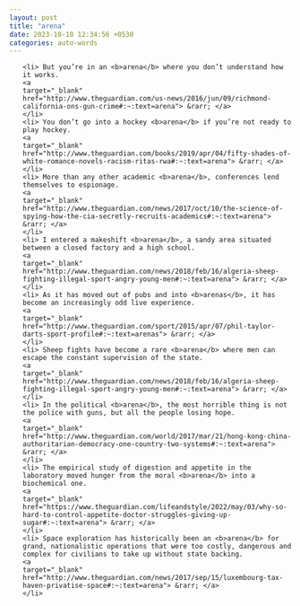 ```yaml
---
layout: post
title: "arena"
date: 2023-10-10 12:34:56 +0530
categories: auto-words
---
```

<ol>

    <li> But you’re in an <b>arena</b> where you don’t understand how it works.
    <a 
    target="_blank" 
    href="http://www.theguardian.com/us-news/2016/jun/09/richmond-california-ons-gun-crime#:~:text=arena"> &rarr; </a>
    </li>
    <li> You don’t go into a hockey <b>arena</b> if you’re not ready to play hockey.
    <a 
    target="_blank" 
    href="http://www.theguardian.com/books/2019/apr/04/fifty-shades-of-white-romance-novels-racism-ritas-rwa#:~:text=arena"> &rarr; </a>
    </li>
    <li> More than any other academic <b>arena</b>, conferences lend themselves to espionage.
    <a 
    target="_blank" 
    href="http://www.theguardian.com/news/2017/oct/10/the-science-of-spying-how-the-cia-secretly-recruits-academics#:~:text=arena"> &rarr; </a>
    </li>
    <li> I entered a makeshift <b>arena</b>, a sandy area situated between a closed factory and a high school.
    <a 
    target="_blank" 
    href="http://www.theguardian.com/news/2018/feb/16/algeria-sheep-fighting-illegal-sport-angry-young-men#:~:text=arena"> &rarr; </a>
    </li>
    <li> As it has moved out of pubs and into <b>arenas</b>, it has become an increasingly odd live experience.
    <a 
    target="_blank" 
    href="http://www.theguardian.com/sport/2015/apr/07/phil-taylor-darts-sport-profile#:~:text=arenas"> &rarr; </a>
    </li>
    <li> Sheep fights have become a rare <b>arena</b> where men can escape the constant supervision of the state.
    <a 
    target="_blank" 
    href="http://www.theguardian.com/news/2018/feb/16/algeria-sheep-fighting-illegal-sport-angry-young-men#:~:text=arena"> &rarr; </a>
    </li>
    <li> In the political <b>arena</b>, the most horrible thing is not the police with guns, but all the people losing hope.
    <a 
    target="_blank" 
    href="http://www.theguardian.com/world/2017/mar/21/hong-kong-china-authoritarian-democracy-one-country-two-systems#:~:text=arena"> &rarr; </a>
    </li>
    <li> The empirical study of digestion and appetite in the laboratory moved hunger from the moral <b>arena</b> into a biochemical one.
    <a 
    target="_blank" 
    href="https://www.theguardian.com/lifeandstyle/2022/may/03/why-so-hard-to-control-appetite-doctor-struggles-giving-up-sugar#:~:text=arena"> &rarr; </a>
    </li>
    <li> Space exploration has historically been an <b>arena</b> for grand, nationalistic operations that were too costly, dangerous and complex for civilians to take up without state backing.
    <a 
    target="_blank" 
    href="http://www.theguardian.com/news/2017/sep/15/luxembourg-tax-haven-privatise-space#:~:text=arena"> &rarr; </a>
    </li>